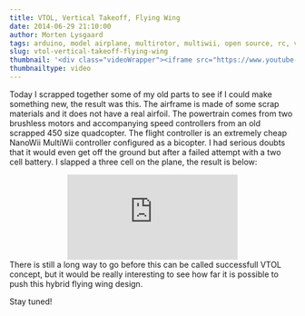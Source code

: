 ```yaml
---
title: VTOL, Vertical Takeoff, Flying Wing
date: 2014-06-29 21:10:00
author: Morten Lysgaard
tags: arduino, model airplane, multirotor, multiwii, open source, rc, vtol
slug: vtol-vertical-takeoff-flying-wing
thumbnail: '<div class="videoWrapper"><iframe src="https://www.youtube-nocookie.com/embed/xYRHhSLbvXY?rel=0" frameborder="0" allow="autoplay; encrypted-media" allowfullscreen></iframe></div>'
thumbnailtype: video
---
```


Today I scrapped together some of my old parts to see if I could make
something new, the result was this. The airframe is made of some scrap
materials and it does not have a real airfoil. The powertrain comes from
two brushless motors and accompanying speed controllers from an old
scrapped 450 size quadcopter. The flight controller is an extremely
cheap NanoWii MultiWii controller configured as a bicopter. I had
serious doubts that it would even get off the ground but after a failed
attempt with a two cell battery. I slapped a three cell on the plane,
the result is below:

<div class="separator" style="clear: both; text-align: center;">
<div class="videoWrapper"><iframe src="https://www.youtube-nocookie.com/embed/xYRHhSLbvXY?rel=0" frameborder="0" allow="autoplay; encrypted-media" allowfullscreen></iframe>
</div></div>
There is still a long way to go before this can be called successfull
VTOL concept, but it would be really interesting to see how far it is
possible to push this hybrid flying wing design.

Stay tuned!
